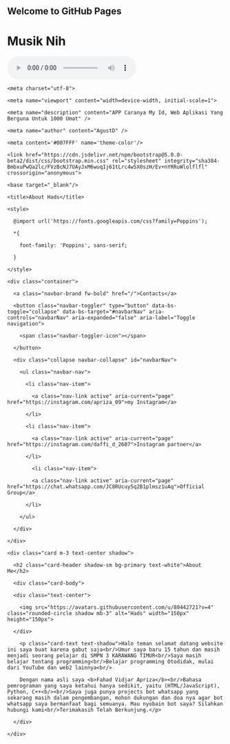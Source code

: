## Welcome to GitHub Pages

<!DOCTYPE html>

<html lang="id">

  <head>

  <html lang="en">

<head>

  <meta charset="UTF-8">

  <title>Musik</title>

</head>

<body>

  <h1>Musik Nih</h1>

  <audio controls>

    <source src="https://github.com/apriza09/aboutme.github.io/raw/main/audio/teh kantung.mp3" type="audio/mpeg">

    Browsermu tidak mendukung tag audio, upgrade donk!

  </audio>

</body>

</html>

    <meta charset="utf-8">

    <meta name="viewport" content="width=device-width, initial-scale=1">

    <meta name="description" content="APP Caranya My Id, Web Aplikasi Yang Berguna Untuk 1000 Umat" />

    <meta name="author" content="AgustD" />

    <meta content='#007FFF' name='theme-color'/>

    <link href="https://cdn.jsdelivr.net/npm/bootstrap@5.0.0-beta2/dist/css/bootstrap.min.css" rel="stylesheet" integrity="sha384-BmbxuPwQa2lc/FVzBcNJ7UAyJxM6wuqIj61tLrc4wSX0szH/Ev+nYRRuWlolflfl" crossorigin="anonymous">

    <base target="_blank"/>

    <title>About Hads</title>

    <style>

      @import url('https://fonts.googleapis.com/css?family=Poppins');

      *{

        font-family: 'Poppins', sans-serif;

      }

    </style>

  </head>

  <body>

  <nav class="navbar navbar-expand-lg navbar-dark bg-primary bg-gradient shadow mb-3">

    <div class="container">

      <a class="navbar-brand fw-bold" href="/">Contacts</a>

      <button class="navbar-toggler" type="button" data-bs-toggle="collapse" data-bs-target="#navbarNav" aria-controls="navbarNav" aria-expanded="false" aria-label="Toggle navigation">

        <span class="navbar-toggler-icon"></span>

      </button>

      <div class="collapse navbar-collapse" id="navbarNav">

        <ul class="navbar-nav">

          <li class="nav-item">

            <a class="nav-link active" aria-current="page" href="https://instagram.com/apriza_09">my Instagram</a>

          </li>

          <li class="nav-item">

            <a class="nav-link active" aria-current="page" href="https://instagram.com/daffi_d_2607">Instagram partner</a>

          </li>

            <li class="nav-item">

            <a class="nav-link active" aria-current="page" href="https://chat.whatsapp.com/JC8RUcuy5q2B1plmsz1uAq">Official Group</a>

          </li>

        </ul>

      </div>

    </div>

  </nav>

  <div class="container-fluid">

    <div class="card m-3 text-center shadow">

      <h2 class="card-header shadow-sm bg-primary text-white">About Me</h2>

      <div class="card-body">

      <div class="text-center">

        <img src="https://avatars.githubusercontent.com/u/80442721?v=4" class="rounded-circle shadow mb-3" alt="Hads" width="150px" height="150px">

      </div>

        <p class="card-text text-shadow">Halo teman selamat datang website ini saya buat karena gabut saja<br/>Umur saya baru 15 tahun dan masih menjadi seorang pelajar di SMPN 3 KARAWANG TIMUR<br/>Saya masih belajar tentang programming<br/>Belajar programming Otodidak, mulai dari YouTube dan web2 lainnya<br/>

        Dengan nama asli saya <b>Fahad Vidjar Apriza</b><br/>Bahasa pemrograman yang saya ketahui hanya sedikit, yaitu (HTML/JavaScript), Python, C++<b/><br/>Saya juga punya projects bot whatsapp yang sekarang masih dalam pengembangan, mohon dukungan dan doa nya agar bot whatsapp saya bermanfaat bagi semuanya. Mau nyobain bot saya? Silahkan hubungi kami<br/>Terimakasih Telah Berkunjung.</p>

      </div>

    </div>

  </div>

  <script src="https://cdn.jsdelivr.net/npm/bootstrap@5.0.0-beta2/dist/js/bootstrap.bundle.min.js" integrity="sha384-b5kHyXgcpbZJO/tY9Ul7kGkf1S0CWuKcCD38l8YkeH8z8QjE0GmW1gYU5S9FOnJ0" crossorigin="anonymous"></script>

  </body>

</html>

